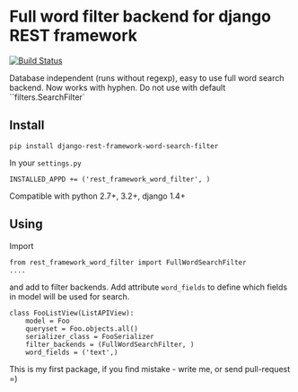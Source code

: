 # Full word filter backend for django REST framework

[![Build Status](https://travis-ci.org/trollknurr/django-rest-framework-word-search-filter.svg?branch=master)](https://travis-ci.org/trollknurr/django-rest-framework-word-search-filter)

Database independent (runs without regexp), easy to use full word search backend. Now works with hyphen.
Do not use with default ``filters.SearchFilter`

## Install

    pip install django-rest-framework-word-search-filter

In your ``settings.py``

    INSTALLED_APPD += ('rest_framework_word_filter', )

Compatible with python 2.7+, 3.2+, django 1.4+

## Using

Import

    from rest_framework_word_filter import FullWordSearchFilter
    ....
    
and add to filter backends. Add attribute ``word_fields`` to define which fields in model will be used for search.

    class FooListView(ListAPIView):
        model = Foo
        queryset = Foo.objects.all()
        serializer_class = FooSerializer
        filter_backends = (FullWordSearchFilter, )
        word_fields = ('text',)

This is my first package, if you find mistake - write me, or send pull-request =)

